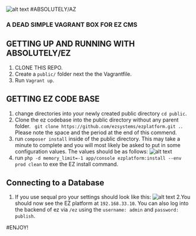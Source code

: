 [logo]: http://i.imgur.com/OP9EOUP.jpg "ABSOLUTELY / EZ"
[config]: http://i.imgur.com/B4NXmci.png "Config settings"
[connection]: http://i.imgur.com/veE7UJ6.png "mysql connection"
![alt text][logo]
#ABSOLUTELY/AZ
### A DEAD SIMPLE VAGRANT BOX FOR EZ CMS

## GETTING UP AND RUNNING WITH ABSOLUTELY/EZ 
1. CLONE THIS REPO.
2. Create a `public/` folder next the the Vagrantfile.
3. Run `Vagrant up`.

## GETTING EZ CODE BASE
1. change directories into your newly created public directory `cd public`.
2. Clone the ez codebase into the public directory without any parent folder. ` git clone https://github.com/ezsystems/ezplatform.git .`. Please note the space and the period at the end of this commend.
3. run `composer install` inside of the public directory. This may take a minute to complete and you will most likely be asked to put in some configuration values. The values should be as follows: ![alt text][config]
4. run `php -d memory_limit=-1 app/console ezplatform:install --env prod clean` to exe the EZ install command.

## Connecting to a Database
1. If you use sequal pro your settings should look like this: ![alt text][connection]
2.You should now see the EZ platform at `192.168.33.10`. You can also log into the backend of ez via `/ez` using the `username: admin` and `password: publish`.

#ENJOY!
